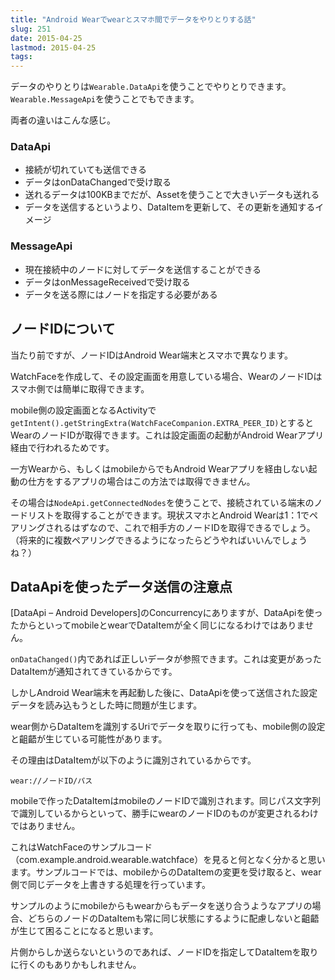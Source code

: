 ```yaml
---
title: "Android Wearでwearとスマホ間でデータをやりとりする話"
slug: 251
date: 2015-04-25
lastmod: 2015-04-25
tags: 
---
```


データのやりとりは`Wearable.DataApi`を使うことでやりとりできます。`Wearable.MessageApi`を使うことでもできます。

両者の違いはこんな感じ。


### DataApi


<ul>
<li>接続が切れていても送信できる</li>
<li>データはonDataChangedで受け取る</li>
<li>送れるデータは100KBまでだが、Assetを使うことで大きいデータも送れる</li>
<li>データを送信するというより、DataItemを更新して、その更新を通知するイメージ</li>
</ul>

### MessageApi


<ul>
<li>現在接続中のノードに対してデータを送信することができる</li>
<li>データはonMessageReceivedで受け取る</li>
<li>データを送る際にはノードを指定する必要がある</li>
</ul>

## ノードIDについて


当たり前ですが、ノードIDはAndroid Wear端末とスマホで異なります。

WatchFaceを作成して、その設定画面を用意している場合、WearのノードIDはスマホ側では簡単に取得できます。

mobile側の設定画面となるActivityで`getIntent().getStringExtra(WatchFaceCompanion.EXTRA_PEER_ID)`とするとWearのノードIDが取得できます。これは設定画面の起動がAndroid Wearアプリ経由で行われるためです。

一方Wearから、もしくはmobileからでもAndroid Wearアプリを経由しない起動の仕方をするアプリの場合はこの方法では取得できません。

その場合は`NodeApi.getConnectedNodes`を使うことで、接続されている端末のノードリストを取得することができます。現状スマホとAndroid Wearは1：1でペアリングされるはずなので、これで相手方のノードIDを取得できるでしょう。（将来的に複数ペアリングできるようになったらどうやればいいんでしょうね？）


## DataApiを使ったデータ送信の注意点


[DataApi &#8211; Android Developers]のConcurrencyにありますが、DataApiを使ったからといってmobileとwearでDataItemが全く同じになるわけではありません。

`onDataChanged()`内であれば正しいデータが参照できます。これは変更があったDataItemが通知されてきているからです。

しかしAndroid Wear端末を再起動した後に、DataApiを使って送信された設定データを読み込もうとした時に問題が生じます。

wear側からDataItemを識別するUriでデータを取りに行っても、mobile側の設定と齟齬が生じている可能性があります。

その理由はDataItemが以下のように識別されているからです。

`wear://ノードID/パス`

mobileで作ったDataItemはmobileのノードIDで識別されます。同じパス文字列で識別しているからといって、勝手にwearのノードIDのものが変更されるわけではありません。

これはWatchFaceのサンプルコード（com.example.android.wearable.watchface）を見ると何となく分かると思います。サンプルコードでは、mobileからのDataItemの変更を受け取ると、wear側で同じデータを上書きする処理を行っています。

サンプルのようにmobileからもwearからもデータを送り合うようなアプリの場合、どちらのノードのDataItemも常に同じ状態にするように配慮しないと齟齬が生じて困ることになると思います。

片側からしか送らないというのであれば、ノードIDを指定してDataItemを取りに行くのもありかもしれません。


  